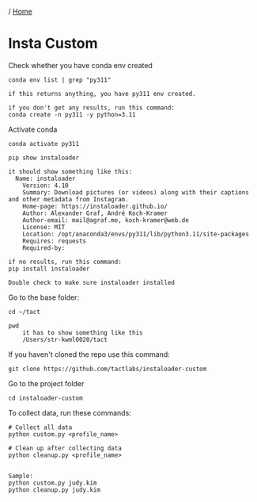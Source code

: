 / [Home](index.md)

# Insta Custom


Check whether you have conda env created
```
conda env list | grep "py311"

if this returns anything, you have py311 env created. 

if you don't get any results, run this command:
conda create -n py311 -y python=3.11
```

Activate conda
```
conda activate py311
```

```
pip show instaloader

it should show something like this:
  Name: instaloader
	Version: 4.10
	Summary: Download pictures (or videos) along with their captions and other metadata from Instagram.
	Home-page: https://instaloader.github.io/
	Author: Alexander Graf, André Koch-Kramer
	Author-email: mail@agraf.me, koch-kramer@web.de
	License: MIT
	Location: /opt/anaconda3/envs/py311/lib/python3.11/site-packages
	Requires: requests
	Required-by:

if no results, run this command:
pip install instaloader

Double check to make sure instaloader installed
```

Go to the base folder:
```
cd ~/tact

pwd
	it has to show something like this
	/Users/str-kwml0020/tact
```


If you haven't cloned the repo use this command:
```
git clone https://github.com/tactlabs/instaloader-custom
```

Go to the project folder
```
cd instaloader-custom
```

To collect data, run these commands:
```
# Collect all data
python custom.py <profile_name>

# Clean up after collecting data
python cleanup.py <profile_name>


Sample:
python custom.py judy.kim
python cleanup.py judy.kim
```